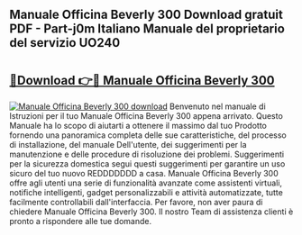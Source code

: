 ## Manuale Officina Beverly 300 Download gratuit PDF - Part-j0m Italiano Manuale del proprietario del servizio UO240

# <h2><a href="http://dfbuwds.blite.top/?on=Manuale+Officina+Beverly+300">🔗Download 👉🔴 Manuale Officina Beverly 300</a></h2>

[![Manuale Officina Beverly 300 download](https://i.imgur.com/lujVjoI.png)](http://dfbuwds.blite.top/?on=Manuale+Officina+Beverly+300)
Benvenuto nel manuale di Istruzioni per il tuo Manuale Officina Beverly 300 appena arrivato. Questo Manuale ha lo scopo di aiutarti a ottenere il massimo dal tuo Prodotto fornendo una panoramica completa delle sue caratteristiche, del processo di installazione, del manuale Dell'utente, dei suggerimenti per la manutenzione e delle procedure di risoluzione dei problemi. Suggerimenti per la sicurezza domestica segui questi suggerimenti per garantire un uso sicuro del tuo nuovo REDDDDDDD a casa. Manuale Officina Beverly 300 offre agli utenti una serie di funzionalità avanzate come assistenti virtuali, notifiche intelligenti, gadget personalizzabili e attività automatizzate, tutte facilmente controllabili dall'interfaccia. Per favore, non aver paura di chiedere Manuale Officina Beverly 300. Il nostro Team di assistenza clienti è pronto a rispondere alle tue domande.

